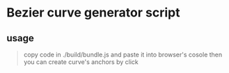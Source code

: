 # Bezier curve generator script

## usage
> copy code in ./build/bundle.js and paste it into browser's cosole
then you can create curve's anchors by click
